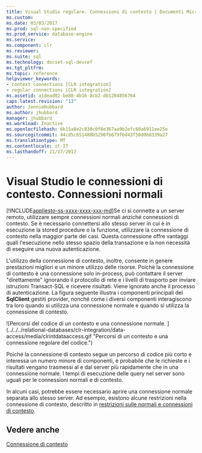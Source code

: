 ```yaml
---
title: Visual Studio regolare. Connessioni di contesto | Documenti Microsoft
ms.custom: 
ms.date: 03/03/2017
ms.prod: sql-non-specified
ms.prod_service: database-engine
ms.service: 
ms.component: clr
ms.reviewer: 
ms.suite: sql
ms.technology: docset-sql-devref
ms.tgt_pltfrm: 
ms.topic: reference
helpviewer_keywords:
- context connections [CLR integration]
- regular connections [CLR integration]
ms.assetid: a1dead02-be88-4b16-8cb2-db1284856764
caps.latest.revision: "13"
author: JennieHubbard
ms.author: jhubbard
manager: jhubbard
ms.workload: Inactive
ms.openlocfilehash: 6b15a8e2c830c0f8e367aa9b2efc60a6911ee25e
ms.sourcegitcommit: 44cd5c651488b5296fb679f6d43f50d068339a27
ms.translationtype: MT
ms.contentlocale: it-IT
ms.lasthandoff: 11/17/2017
---
```

# <a name="context-connections-vs-regular-connections"></a>Visual Studio le connessioni di contesto. Connessioni normali
[!INCLUDE[appliesto-ss-xxxx-xxxx-xxx-md](../../../includes/appliesto-ss-xxxx-xxxx-xxx-md.md)]Se ci si connette a un server remoto, utilizzare sempre connessioni normali anziché connessioni di contesto. Se è necessario connettersi allo stesso server in cui è in esecuzione la stored procedure o la funzione, utilizzare la connessione di contesto nella maggior parte dei casi. Questa connessione offre vantaggi quali l'esecuzione nello stesso spazio della transazione e la non necessità di eseguire una nuova autenticazione.  
  
 L'utilizzo della connessione di contesto, inoltre, consente in genere prestazioni migliori e un minore utilizzo delle risorse. Poiché la connessione di contesto è una connessione solo in-process, può contattare il server "direttamente" ignorando il protocollo di rete e i livelli di trasporto per inviare istruzioni Transact-SQL e ricevere risultati. Viene ignorato anche il processo di autenticazione. La figura seguente illustra i componenti principali del **SqlClient** gestiti provider, nonché come i diversi componenti interagiscono tra loro quando si utilizza una connessione normale e quando si utilizza la connessione di contesto.  
  
 ![Percorsi del codice di un contesto e una connessione normale. ] (../../../relational-databases/clr-integration/data-access/media/clrintdataaccess.gif "Percorsi di un contesto e una connessione regolare del codice.")  
  
 Poiché la connessione di contesto segue un percorso di codice più corto e interessa un numero minore di componenti, è probabile che le richieste e i risultati vengano trasmessi al e dal server più rapidamente che in una connessione normale. I tempi di esecuzione delle query nel server sono uguali per le connessioni normali e di contesto.  
  
 In alcuni casi, potrebbe essere necessario aprire una connessione normale separata allo stesso server. Ad esempio, esistono alcune restrizioni nella connessione di contesto, descritto in [restrizioni sulle normali e connessioni di contesto](../../../relational-databases/clr-integration/data-access/context-connections-and-regular-connections-restrictions.md).  
  
## <a name="see-also"></a>Vedere anche  
 [Connessione di contesto](../../../relational-databases/clr-integration/data-access/context-connection.md)  
  
  
